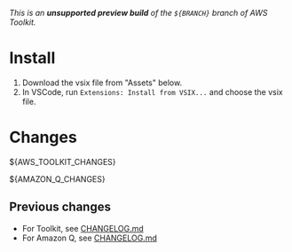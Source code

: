 _This is an **unsupported preview build** of the `${BRANCH}` branch of AWS Toolkit._

# Install

1. Download the vsix file from "Assets" below.
2. In VSCode, run `Extensions: Install from VSIX...` and choose the vsix file.

# Changes

${AWS_TOOLKIT_CHANGES}

${AMAZON_Q_CHANGES}

## Previous changes

-   For Toolkit, see [CHANGELOG.md](/packages/toolkit/CHANGELOG.md)
-   For Amazon Q, see [CHANGELOG.md](/packages/amazonq/CHANGELOG.md)
